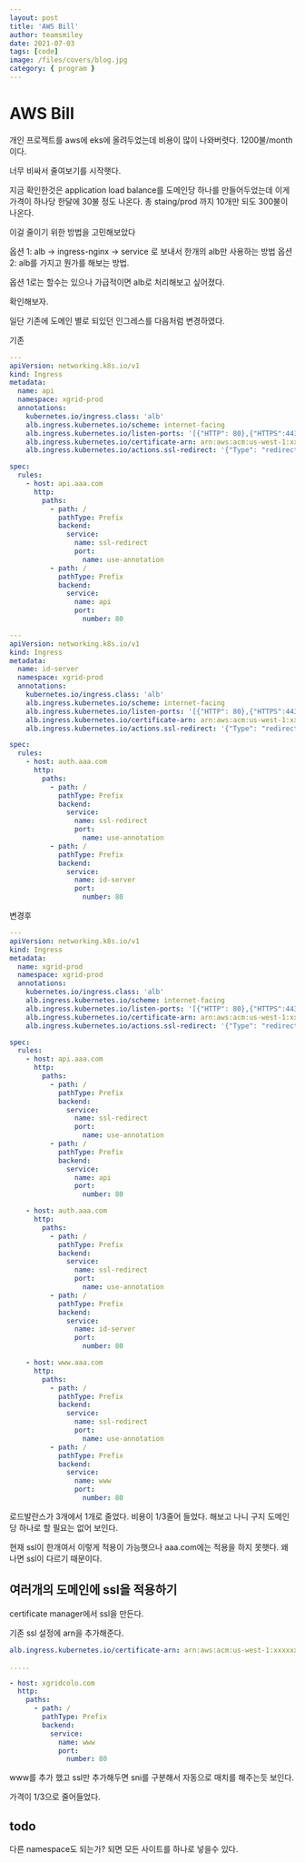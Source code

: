 ```yaml
---
layout: post
title: 'AWS Bill'
author: teamsmiley
date: 2021-07-03
tags: [code]
image: /files/covers/blog.jpg
category: { program }
---
```


# AWS Bill

개인 프로젝트를 aws에 eks에 올려두었는데 비용이 많이 나와버렷다. 1200불/month 이다.

너무 비싸서 줄여보기를 시작햇다.

지금 확인한것은 application load balance를 도메인당 하나를 만들어두었는데 이게 가격이 하나당 한달에 30불 정도 나온다. 총 staing/prod 까지 10개만 되도 300불이 나온다.

이걸 줄이기 위한 방법을 고민해보았다

옵션 1: alb -> ingress-nginx -> service 로 보내서 한개의 alb만 사용하는 방법
옵션 2: alb를 가지고 뭔가를 해보는 방법.

옵션 1로는 할수는 있으나 가급적이면 alb로 처리해보고 싶어졌다.

확인해보자.

일단 기존에 도메인 별로 되있던 인그레스를 다음처럼 변경하였다.

기존

```yaml
---
apiVersion: networking.k8s.io/v1
kind: Ingress
metadata:
  name: api
  namespace: xgrid-prod
  annotations:
    kubernetes.io/ingress.class: 'alb'
    alb.ingress.kubernetes.io/scheme: internet-facing
    alb.ingress.kubernetes.io/listen-ports: '[{"HTTP": 80},{"HTTPS":443}]'
    alb.ingress.kubernetes.io/certificate-arn: arn:aws:acm:us-west-1:xxxxxxx:certificate/8627eabd-9fb4-4952-9835-7955fbbb
    alb.ingress.kubernetes.io/actions.ssl-redirect: '{"Type": "redirect", "RedirectConfig": { "Protocol": "HTTPS", "Port": "443", "StatusCode": "HTTP_301"}}'

spec:
  rules:
    - host: api.aaa.com
      http:
        paths:
          - path: /
            pathType: Prefix
            backend:
              service:
                name: ssl-redirect
                port:
                  name: use-annotation
          - path: /
            pathType: Prefix
            backend:
              service:
                name: api
                port:
                  number: 80

---
apiVersion: networking.k8s.io/v1
kind: Ingress
metadata:
  name: id-server
  namespace: xgrid-prod
  annotations:
    kubernetes.io/ingress.class: 'alb'
    alb.ingress.kubernetes.io/scheme: internet-facing
    alb.ingress.kubernetes.io/listen-ports: '[{"HTTP": 80},{"HTTPS":443}]'
    alb.ingress.kubernetes.io/certificate-arn: arn:aws:acm:us-west-1:xxxxxxx:certificate/8627eabd-9fb4-4952-9835-7955fbbb
    alb.ingress.kubernetes.io/actions.ssl-redirect: '{"Type": "redirect", "RedirectConfig": { "Protocol": "HTTPS", "Port": "443", "StatusCode": "HTTP_301"}}'

spec:
  rules:
    - host: auth.aaa.com
      http:
        paths:
          - path: /
            pathType: Prefix
            backend:
              service:
                name: ssl-redirect
                port:
                  name: use-annotation
          - path: /
            pathType: Prefix
            backend:
              service:
                name: id-server
                port:
                  number: 80
```

변경후

```yaml
---
apiVersion: networking.k8s.io/v1
kind: Ingress
metadata:
  name: xgrid-prod
  namespace: xgrid-prod
  annotations:
    kubernetes.io/ingress.class: 'alb'
    alb.ingress.kubernetes.io/scheme: internet-facing
    alb.ingress.kubernetes.io/listen-ports: '[{"HTTP": 80},{"HTTPS":443}]'
    alb.ingress.kubernetes.io/certificate-arn: arn:aws:acm:us-west-1:xxxxxx:certificate/8627eabd-9fb4-4952-9835-xxxxba
    alb.ingress.kubernetes.io/actions.ssl-redirect: '{"Type": "redirect", "RedirectConfig": { "Protocol": "HTTPS", "Port": "443", "StatusCode": "HTTP_301"}}'

spec:
  rules:
    - host: api.aaa.com
      http:
        paths:
          - path: /
            pathType: Prefix
            backend:
              service:
                name: ssl-redirect
                port:
                  name: use-annotation
          - path: /
            pathType: Prefix
            backend:
              service:
                name: api
                port:
                  number: 80

    - host: auth.aaa.com
      http:
        paths:
          - path: /
            pathType: Prefix
            backend:
              service:
                name: ssl-redirect
                port:
                  name: use-annotation
          - path: /
            pathType: Prefix
            backend:
              service:
                name: id-server
                port:
                  number: 80

    - host: www.aaa.com
      http:
        paths:
          - path: /
            pathType: Prefix
            backend:
              service:
                name: ssl-redirect
                port:
                  name: use-annotation
          - path: /
            pathType: Prefix
            backend:
              service:
                name: www
                port:
                  number: 80
```

로드발란스가 3개에서 1개로 줄었다. 비용이 1/3줄어 들었다. 해보고 나니 구지 도메인당 하나로 할 필요는 없어 보인다.

현재 ssl이 한개여서 이렇게 적용이 가능햇으나 aaa.com에는 적용을 하지 못햇다. 왜나면 ssl이 다르기 때문이다.

## 여러개의 도메인에 ssl을 적용하기

certificate manager에서 ssl을 만든다.

기존 ssl 설정에 arn을 추가해준다.

```yaml
alb.ingress.kubernetes.io/certificate-arn: arn:aws:acm:us-west-1:xxxxxxx:certificate/8627eabd-9fb4-4952-9835-xxxxxxxc2ddfba,arn:aws:acm:us-west-1:xxxxxxx:certificate/a35a9d31-073d-4785-942f-xxxc22b30 #comma로 구분후 연결한다.

.....

- host: xgridcolo.com
  http:
    paths:
      - path: /
        pathType: Prefix
        backend:
          service:
            name: www
            port:
              number: 80
```

www를 추가 했고 ssl만 추가해두면 sni를 구분해서 자동으로 매치를 해주는듯 보인다.

가격이 1/3으로 줄어들었다.

## todo

다른 namespace도 되는가? 되면 모든 사이트를 하나로 넣을수 있다.
